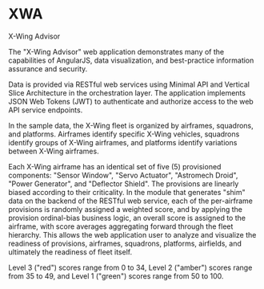 # XWA
X-Wing Advisor

The "X-Wing Advisor" web application demonstrates many of the capabilities of AngularJS, data visualization, and best-practice information assurance and security.

Data is provided via RESTful web services using Minimal API and Vertical Slice Architecture in the orchestration layer. The application implements JSON Web Tokens (JWT) to authenticate and authorize access to the web API service endpoints.

In the sample data, the X-Wing fleet is organized by airframes, squadrons, and platforms. Airframes identify specific X-Wing vehicles, squadrons identify groups of X-Wing airframes, and platforms identify variations between X-Wing airframes.

Each X-Wing airframe has an identical set of five (5) provisioned components: "Sensor Window", "Servo Actuator", "Astromech Droid", "Power Generator", and "Deflector Shield". The provisions are linearly biased according to their criticality. In the module that generates "shim" data on the backend of the RESTful web service, each of the per-airframe provisions is randomly assigned a weighted score, and by applying the provision ordinal-bias business logic, an overall score is assigned to the airframe, with score averages aggregating forward through the fleet hierarchy. This allows the web application user to analyze and visualize the readiness of provisions, airframes, squadrons, platforms, airfields, and ultimately the readiness of fleet itself.

Level 3 ("red") scores range from 0 to 34, Level 2 ("amber") scores range from 35 to 49, and Level 1 ("green") scores range from 50 to 100.
